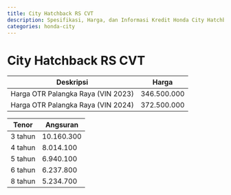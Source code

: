 ```yaml
---
title: City Hatchback RS CVT
description: Spesifikasi, Harga, dan Informasi Kredit Honda City Hatchback RS CVT
categories: honda-city
---
```

# City Hatchback RS CVT

| Deskripsi | Harga |
| --- | --- |
| Harga OTR Palangka Raya (VIN 2023) | 346.500.000 |
| Harga OTR Palangka Raya (VIN 2024) | 372.500.000 |

| Tenor | Angsuran |
| --- | --- |
| 3 tahun | 10.160.300 |
| 4 tahun | 8.014.100 |
| 5 tahun | 6.940.100 |
| 6 tahun | 6.237.800 |
| 8 tahun | 5.234.700 |

